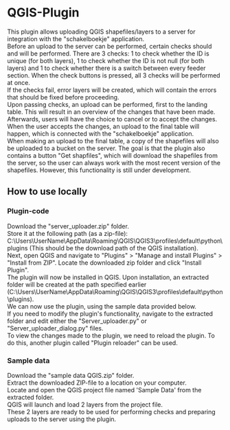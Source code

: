 # QGIS-Plugin
This plugin allows uploading QGIS shapefiles/layers to a server for integration with the "schakelboekje" application.  
Before an upload to the server can be performed, certain checks should and will be performed. There are 3 checks: 1 to check whether the ID is unique (for both layers), 1 to check whether the ID is not null (for both layers) and 1 to check whether there is a switch between every feeder section. When the check buttons is pressed, all 3 checks will be performed at once.  
If the checks fail, error layers will be created, which will contain the errors that should be fixed before proceeding.  
Upon passing checks, an upload can be performed, first to the landing table. This will result in an overview of the changes that have been made. Afterwards, users will have the choice to cancel or to accept the changes. When the user accepts the changes, an upload to the final table will happen, which is connected with the "schakelboekje" application.  
When making an upload to the final table, a copy of the shapefiles will also be uploaded to a bucket on the server. The goal is that the plugin also contains a button "Get shapfiles", which will download the shapefiles from the server, so the user can always work with the most recent version of the shapefiles. However, this functionality is still under development.  
## How to use locally
### Plugin-code
Download the "server_uploader.zip" folder.  
Store it at the following path (as a zip-file): C:\Users\UserName\AppData\Roaming\QGIS\QGIS3\profiles\default\python\plugins (This should be the download path of the QGIS installation).  
Next, open QGIS and navigate to "Plugins" > "Manage and install Plugins" > "Install from ZIP". Locate the downloaded zip folder and click "Install Plugin".  
The plugin will now be installed in QGIS. Upon installation, an extracted folder will be created at the path specified earlier (C:\Users\UserName\AppData\Roaming\QGIS\QGIS3\profiles\default\python\plugins).   
We can now use the plugin, using the sample data provided below.  
If you need to modify the plugin's functionality, navigate to the extracted folder and edit either the "Server_uploader.py" or "Server_uploader_dialog.py" files.   
To view the changes made to the plugin, we need to reload the plugin. To do this, another plugin called "Plugin reloader" can be used.  

### Sample data
Download the "sample data QGIS.zip" folder.  
Extract the downloaded ZIP-file to a location on your computer.    
Locate and open the QGIS project file named 'Sample Data' from the extracted folder.   
QGIS will launch and load 2 layers from the project file.  
These 2 layers are ready to be used for performing checks and preparing uploads to the server using the plugin.  

